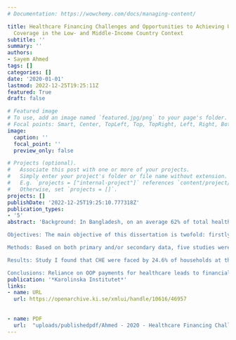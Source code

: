 ```yaml
---
# Documentation: https://wowchemy.com/docs/managing-content/

title: Healthcare Financing Challenges and Opportunities to Achieving Universal Health
  Coverage in the Low- and Middle-Income Country Context
subtitle: ''
summary: ''
authors:
- Sayem Ahmed
tags: []
categories: []
date: '2020-01-01'
lastmod: 2022-12-25T19:25:11Z
featured: True
draft: false

# Featured image
# To use, add an image named `featured.jpg/png` to your page's folder.
# Focal points: Smart, Center, TopLeft, Top, TopRight, Left, Right, BottomLeft, Bottom, BottomRight.
image:
  caption: ''
  focal_point: ''
  preview_only: false

# Projects (optional).
#   Associate this post with one or more of your projects.
#   Simply enter your project's folder or file name without extension.
#   E.g. `projects = ["internal-project"]` references `content/project/deep-learning/index.md`.
#   Otherwise, set `projects = []`.
projects: []
publishDate: '2022-12-25T19:25:10.777318Z'
publication_types:
- '5'
abstract: 'Background: In Bangladesh, on an average 62% of total healthcare spending was borne by households through out-of-pocket (OOP) payments annually during 2000- 2015. Because of such high OOP payments, a sizable proportion of households (15.7%) faced catastrophic health expenditure (CHE) and a number of them fell into poverty in 2010. Protecting households from such payments and consequently, the risk of impoverishment are desirable objectives of health systems worldwide. The Sustainable Development Goals (SDGs) resolution emphasized ensuring quality and affordable essential health services through Universal Health Coverage (UHC) by 2030. In order to achieve UHC, the World Health Organization (WHO) recommends to ensure the protection against the risk of large healthcare payments or CHE by spreading the risk among the population through pre-payments e.g., tax, social security contribution, insurance premium. Informal workers in the agricultural and non-agricultural sectors including readymade garments (RMG) workers constitute a large proportion of the total labor force (88%), who contribute to 64% of the total Gross Domestic Products of Bangladesh. Efforts should, therefore, be made to ensure sustainable quality healthcare for this group of workers by bringing them under pre-payment health schemes. Community-Based health insurance (CBHI) and employer-sponsored health insurance (ESHI) schemes were thus piloted among selected informal workers with an aim to increase utilization of medically trained healthcare providers (MTPs) at an affordable price.

Objectives: The main objective of this dissertation is twofold: firstly, to study the effect of the current healthcare financing system on the financial risk of households and secondly, to explore potential solutions through pre-payments schemes (CBHI and ESHI) for mitigating such challenges.

Methods: Based on both primary and/or secondary data, five studies were conducted. In study I, nationally representative Household Income and Expenditure Survey, 2016 has been used which provide data on household consumption expenditure including health expenses. We calculated the incidence of CHE, which was later predicted by demographic and socio-economic characteristics of the households using multiple regression analysis. The incidence of CHE was defined as the proportion of households having healthcare expenditure of more than a threshold level such as 10% of their total consumption expenditure or 40% of their non-food consumption expenditure. We estimated the impoverishment effect of OOP payments using both the national (cost of basic need approach) and the international (1.90 International dollar per person per day) poverty line. For study II, 557 informal workers were surveyed during 2010-11 in three geographic locations (a metropolitan city, a district town and a sub-district area) to estimate the willingness-to-pay (WTP) for CBHI, using the contingent valuation method. The association between WTP and demographic characteristics was measured by employing the log-normal regression model. Study III adopted a case-control design to estimate the effect of the CBHI scheme on healthcare utilization from MTPs. We, therefore, surveyed 1,292 (646 insured and 646 uninsured) households after 1 year of implementation of the scheme. In order to minimise the unobserved baseline differences between the insured and uninsured groups, a propensity score matching was performed. A multilevel logistic regression model was applied to measure the association between MTP healthcare use and CBHI membership, in comparison to uninsured. Using the same design in study IV, a two-part regression model was applied to assess the relationship between CBHI membership and the OOP expenditure (probability and magnitude) when adjusted for other confounding factors (demographic and socio-economic). Study V utilized a case-control design with cross-sectional pre-and post-intervention surveys among workers from 7 purposely selected RMG factories (6 intervention and 1 comparison factories) in Safipur of Gazipur, Bangladesh. Randomly selected RMG workers were interviewed in pre-(October 2013) and post-intervention phases (April 2015) from insured and uninsured RMG factories. In total, 1,924 workers were interviewed (480 from the insured group and 482 from the uninsured group in pre- and post-intervention periods). We estimated the difference-in-difference (DiD) of the utilization of healthcare and OOP expenditure. The DiD is a counterfactual estimate derived by measuring the change in outcomes in the intervention group, which is deducted from the change in outcomes in the comparison group between the pre- and post-intervention periods. Beside DiD estimation, we used a two-part regression model to measure the association between OOP payments and membership of the ESHI scheme while controlling for workers’ demographic and socio-economic characteristics.

Results: Study I found that CHE were faced by 24.6% of households at the 10% threshold level, the incidence was 25.3% and 22.0% among the poorest and the richest households, respectively. The poverty rate rose by 5.5% (9.0 million individuals) due to OOP payments. In study II, we observed that approximately 87% of the informal workers were willing to pay for the CBHI. The average weekly WTP was 22.8 BDT [95% confidence interval (CI): 20.9–24.8] or 0.32 USD. Monthly income, occupation, geographic location and educational level were the main determinants of WTP. Study III suggested that the insured of CBHI were 2.111 (95% CI: 1.458- 3.079) times more likely than uninsured to use MTP for healthcare. Applying the two-part regression model in study IV, we found that in comparison with the uninsured, the average OOP payment was 6.4% (p<0.001) smaller among the insured for such healthcare utilization. Nonetheless, no significant difference was observed in OOP payments for the health service utilization from all types of providers, i.e., both MTPs and non-trained providers though the latter one was not included in the benefit package of the scheme. Study V showed that the ESHI scheme has resulted in a significant 26.1% escalation in the utilization of healthcare (DiD=26.1; p<0.01) from MTPs among the insured relative to uninsured. When accounting for covariates, such utilization fell to 18.4% (p<0.05). The DiD calculation showed that OOP spending for insured group decreased by -3,700 BDT and -1,100 BDT in comparison to uninsured group while utilized MTPs or all types of providers respectively, although not statistically significant.

Conclusions: Reliance on OOP payments for healthcare leads to financial hardship and a challenge for securing financial protection to achieve UHC in low- and middle-income country settings with a large informal sector, like in Bangladesh. To mitigate the challenge of healthcare utilization at lower OOP payments, preppayment schemes such as CBHI and ESHI, are useful for increasing utilization of healthcare from MTPs by both informal and RMG workers. These schemes are in considerable demand that was supported by the WTP findings. However, the insured of the CBHI scheme had a significantly lower OOP payment, while worker insured by ESHI did not experience such reduction. Broader healthcare provider networks of ESHI schemes would reduce dependency on external providers (not contracted by ESHI) and consequently reduce OOP payments while increasing utilization of services.'
publication: '*Karolinska Institutet*'
links:
- name: URL
  url: https://openarchive.ki.se/xmlui/handle/10616/46957
  
  
- name: PDF
  url:  "uploads/publishedpdf/Ahmed - 2020 - Healthcare Financing Challenges and Opportunities to Achieving Universal Health Coverage in the Low- and Middle-Income Co-annotated.pdf"
---
```


